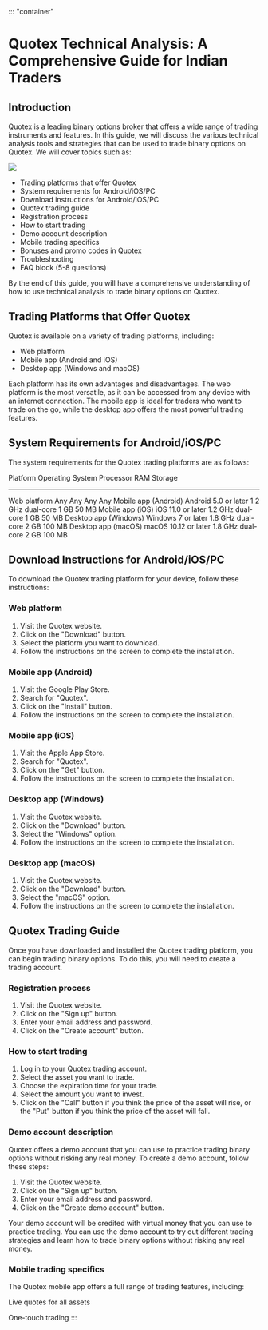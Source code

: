 ::: \"container\"
# Quotex Technical Analysis: A Comprehensive Guide for Indian Traders

## Introduction

Quotex is a leading binary options broker that offers a wide range of
trading instruments and features. In this guide, we will discuss the
various technical analysis tools and strategies that can be used to
trade binary options on Quotex. We will cover topics such as:

[![](https://static.quotex.io/files/4_en/300_250.jpg)](https://traff.sbs/brokerqxlid)

-   Trading platforms that offer Quotex
-   System requirements for Android/iOS/PC
-   Download instructions for Android/iOS/PC
-   Quotex trading guide
-   Registration process
-   How to start trading
-   Demo account description
-   Mobile trading specifics
-   Bonuses and promo codes in Quotex
-   Troubleshooting
-   FAQ block (5-8 questions)

By the end of this guide, you will have a comprehensive understanding of
how to use technical analysis to trade binary options on Quotex.

## Trading Platforms that Offer Quotex

Quotex is available on a variety of trading platforms, including:

-   Web platform
-   Mobile app (Android and iOS)
-   Desktop app (Windows and macOS)

Each platform has its own advantages and disadvantages. The web platform
is the most versatile, as it can be accessed from any device with an
internet connection. The mobile app is ideal for traders who want to
trade on the go, while the desktop app offers the most powerful trading
features.

## System Requirements for Android/iOS/PC

The system requirements for the Quotex trading platforms are as follows:

  Platform                Operating System       Processor           RAM    Storage
  ----------------------- ---------------------- ------------------- ------ ---------
  Web platform            Any                    Any                 Any    Any
  Mobile app (Android)    Android 5.0 or later   1.2 GHz dual-core   1 GB   50 MB
  Mobile app (iOS)        iOS 11.0 or later      1.2 GHz dual-core   1 GB   50 MB
  Desktop app (Windows)   Windows 7 or later     1.8 GHz dual-core   2 GB   100 MB
  Desktop app (macOS)     macOS 10.12 or later   1.8 GHz dual-core   2 GB   100 MB

## Download Instructions for Android/iOS/PC

To download the Quotex trading platform for your device, follow these
instructions:

### Web platform

1.  Visit the Quotex website.
2.  Click on the "Download" button.
3.  Select the platform you want to download.
4.  Follow the instructions on the screen to complete the installation.

### Mobile app (Android)

1.  Visit the Google Play Store.
2.  Search for "Quotex".
3.  Click on the "Install" button.
4.  Follow the instructions on the screen to complete the installation.

### Mobile app (iOS)

1.  Visit the Apple App Store.
2.  Search for "Quotex".
3.  Click on the "Get" button.
4.  Follow the instructions on the screen to complete the installation.

### Desktop app (Windows)

1.  Visit the Quotex website.
2.  Click on the "Download" button.
3.  Select the "Windows" option.
4.  Follow the instructions on the screen to complete the installation.

### Desktop app (macOS)

1.  Visit the Quotex website.
2.  Click on the "Download" button.
3.  Select the "macOS" option.
4.  Follow the instructions on the screen to complete the installation.

## Quotex Trading Guide

Once you have downloaded and installed the Quotex trading platform, you
can begin trading binary options. To do this, you will need to create a
trading account.

### Registration process

1.  Visit the Quotex website.
2.  Click on the "Sign up" button.
3.  Enter your email address and password.
4.  Click on the "Create account" button.

### How to start trading

1.  Log in to your Quotex trading account.
2.  Select the asset you want to trade.
3.  Choose the expiration time for your trade.
4.  Select the amount you want to invest.
5.  Click on the "Call" button if you think the price of the asset
    will rise, or the "Put" button if you think the price of the
    asset will fall.

### Demo account description

Quotex offers a demo account that you can use to practice trading binary
options without risking any real money. To create a demo account, follow
these steps:

1.  Visit the Quotex website.
2.  Click on the "Sign up" button.
3.  Enter your email address and password.
4.  Click on the "Create demo account" button.

Your demo account will be credited with virtual money that you can use
to practice trading. You can use the demo account to try out different
trading strategies and learn how to trade binary options without risking
any real money.

### Mobile trading specifics

The Quotex mobile app offers a full range of trading features,
including:

Live quotes for all assets

One-touch trading
:::

